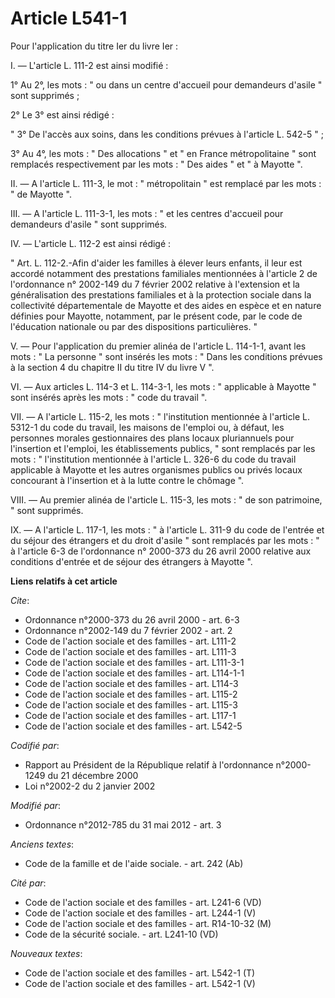 # Article L541-1

Pour l'application du titre Ier du livre Ier : 

I. ― L'article L. 111-2 est ainsi modifié : 

1° Au 2°, les mots : " ou dans un centre d'accueil pour demandeurs d'asile " sont supprimés ; 

2° Le 3° est ainsi rédigé : 

" 3° De l'accès aux soins, dans les conditions prévues à l'article L. 542-5 " ; 

3° Au 4°, les mots : " Des allocations " et " en France métropolitaine " sont remplacés respectivement par les mots : " Des
aides " et " à Mayotte ". 

II. ― A l'article L. 111-3, le mot : " métropolitain " est remplacé par les mots : " de Mayotte ". 

III. ― A l'article L. 111-3-1, les mots : " et les centres d'accueil pour demandeurs d'asile " sont supprimés. 

IV. ― L'article L. 112-2 est ainsi rédigé : 

" Art. L. 112-2.-Afin d'aider les familles à élever leurs enfants, il leur est accordé notamment des prestations familiales
mentionnées à l'article 2 de l'ordonnance n° 2002-149 du 7 février 2002 relative à l'extension et la généralisation des
prestations familiales et à la protection sociale dans la collectivité départementale de Mayotte et des aides en espèce et en
nature définies pour Mayotte, notamment, par le présent code, par le code de l'éducation nationale ou par des dispositions
particulières. " 

V. ― Pour l'application du premier alinéa de l'article L. 114-1-1, avant les mots : " La personne " sont insérés les mots : "
Dans les conditions prévues à la section 4 du chapitre II du titre IV du livre V ". 

VI. ― Aux articles L. 114-3 et L. 114-3-1, les mots : " applicable à Mayotte " sont insérés après les mots : " code du
travail ". 

VII. ― A l'article L. 115-2, les mots : " l'institution mentionnée à l'article L. 5312-1 du code du travail, les maisons de
l'emploi ou, à défaut, les personnes morales gestionnaires des plans locaux pluriannuels pour l'insertion et l'emploi, les
établissements publics, " sont remplacés par les mots : " l'institution mentionnée à l'article L. 326-6 du code du travail
applicable à Mayotte et les autres organismes publics ou privés locaux concourant à l'insertion et à la lutte contre le
chômage ". 

VIII. ― Au premier alinéa de l'article L. 115-3, les mots : " de son patrimoine, " sont supprimés. 

IX. ― A l'article L. 117-1, les mots : " à l'article L. 311-9 du code de l'entrée et du séjour des étrangers et du droit
d'asile " sont remplacés par les mots : " à l'article 6-3 de l'ordonnance n° 2000-373 du 26 avril 2000 relative aux
conditions d'entrée et de séjour des étrangers à Mayotte ".

**Liens relatifs à cet article**

_Cite_:

  - Ordonnance n°2000-373 du 26 avril 2000 - art. 6-3
  - Ordonnance n°2002-149 du 7 février 2002 - art. 2
  - Code de l'action sociale et des familles - art. L111-2
  - Code de l'action sociale et des familles - art. L111-3
  - Code de l'action sociale et des familles - art. L111-3-1
  - Code de l'action sociale et des familles - art. L114-1-1
  - Code de l'action sociale et des familles - art. L114-3
  - Code de l'action sociale et des familles - art. L115-2
  - Code de l'action sociale et des familles - art. L115-3
  - Code de l'action sociale et des familles - art. L117-1
  - Code de l'action sociale et des familles - art. L542-5

_Codifié par_:

  - Rapport au Président de la République relatif à l'ordonnance n°2000-1249 du 21 décembre 2000
  - Loi n°2002-2 du 2 janvier 2002

_Modifié par_:

  - Ordonnance n°2012-785 du 31 mai 2012 - art. 3

_Anciens textes_:

  - Code de la famille et de l'aide sociale. - art. 242 (Ab)

_Cité par_:

  - Code de l'action sociale et des familles - art. L241-6 (VD)
  - Code de l'action sociale et des familles - art. L244-1 (V)
  - Code de l'action sociale et des familles - art. R14-10-32 (M)
  - Code de la sécurité sociale. - art. L241-10 (VD)

_Nouveaux textes_:

  - Code de l'action sociale et des familles - art. L542-1 (T)
  - Code de l'action sociale et des familles - art. L542-1 (V)
